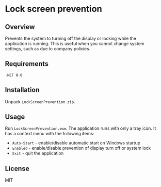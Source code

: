 # Lock screen prevention

## Overview

Prevents the system to turning off the display or locking while the application is running. This is useful when you cannot change system settings, such as due to company policies.

## Requirements

```.NET 8.0```

## Installation

Unpack ```LockScreenPrevention.zip```.

## Usage

Run ```LockScreenPrevention.exe```. The application runs with only a tray icon. It has a context menu with the following items:
- ```Auto-Start``` - enable/disable automatic start on Windows startup
- ```Enabled``` - enable/disable prevention of display turn off or system lock
- ```Exit``` - quit the application

## License

MIT

